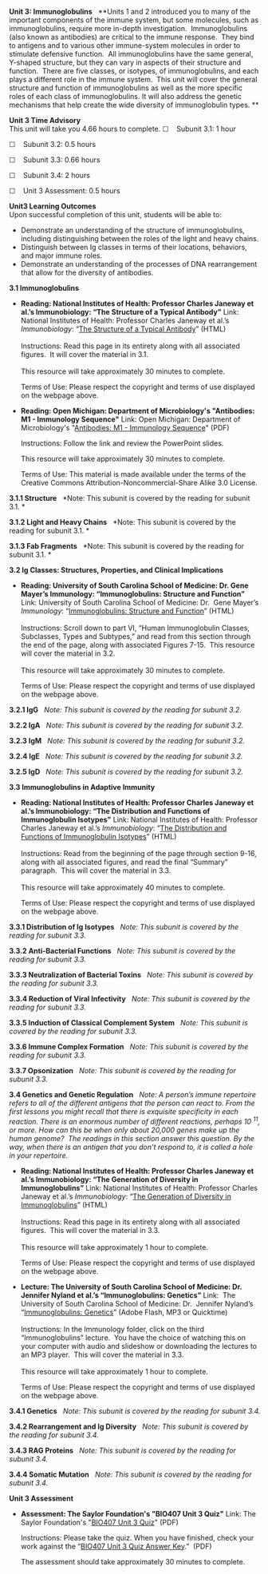 **Unit 3: Immunoglobulins** <span id="3"></span> 
**Units 1 and 2 introduced you to many of the important components of
the immune system, but some molecules, such as immunoglobulins, require
more in-depth investigation.  Immunoglobulins (also known as antibodies)
are critical to the immune response.  They bind to antigens and to
various other immune-system molecules in order to stimulate defensive
function.  All immunoglobulins have the same general, Y-shaped
structure, but they can vary in aspects of their structure and
function.  There are five classes, or isotypes, of immunoglobulins, and
each plays a different role in the immune system.  This unit will cover
the general structure and function of immunoglobulins as well as the
more specific roles of each class of immunoglobulins. It will also
address the genetic mechanisms that help create the wide diversity of
immunoglobulin types. **

**Unit 3 Time Advisory**  
This unit will take you 4.66 hours to complete.
☐    Subunit 3.1: 1 hour  
  
 ☐    Subunit 3.2: 0.5 hours  
  
 ☐    Subunit 3.3: 0.66 hours  
  
 ☐    Subunit 3.4: 2 hours

☐    Unit 3 Assessment: 0.5 hours

**Unit3 Learning Outcomes**  
Upon successful completion of this unit, students will be able to:

-   Demonstrate an understanding of the structure of immunoglobulins,
    including distinguishing between the roles of the light and heavy
    chains.
-   Distinguish between Ig classes in terms of their locations,
    behaviors, and major immune roles.
-   Demonstrate an understanding of the processes of DNA rearrangement
    that allow for the diversity of antibodies.

**3.1 Immunoglobulins** <span id="3.1"></span> 
-   **Reading: National Institutes of Health: Professor Charles Janeway
    et al.’s Immunobiology: “The Structure of a Typical Antibody”**
    Link: National Institutes of Health: Professor Charles Janeway et
    al.’s *Immunobiology*: “[The Structure of a Typical
    Antibody](http://www.ncbi.nlm.nih.gov/bookshelf/br.fcgi?book=imm&part=A323)”
    (HTML)  
        
     Instructions: Read this page in its entirety along with all
    associated figures.  It will cover the material in 3.1.  
        
     This resource will take approximately 30 minutes to complete.  
      
     Terms of Use: Please respect the copyright and terms of use
    displayed on the webpage above.

-   **Reading: Open Michigan: Department of Microbiology's "Antibodies:
    M1 - Immunology Sequence"**
    Link: Open Michigan: Department of Microbiology's "[Antibodies: M1 -
    Immunology
    Sequence](https://resources.saylor.org/wwwresources/archived/site/wp-content/uploads/2012/11/020909.M1-Immuno.Antibodies.pdf)"
    (PDF)  
      
     Instructions: Follow the link and review the PowerPoint slides.  
      
     This resource will take approximately 30 minutes to complete.  
      
     Terms of Use: This material is made available under the terms of
    the Creative Commons Attribution-Noncommercial-Share Alike 3.0
    License. 

**3.1.1 Structure** <span id="3.1.1"></span> 
*Note: This subunit is covered by the reading for subunit 3.1. *

**3.1.2 Light and Heavy Chains** <span id="3.1.2"></span> 
*Note: This subunit is covered by the reading for subunit 3.1. *

**3.1.3 Fab Fragments** <span id="3.1.3"></span> 
*Note: This subunit is covered by the reading for subunit 3.1. *

**3.2 Ig Classes: Structures, Properties, and Clinical Implications**
<span id="3.2"></span> 
-   **Reading: University of South Carolina School of Medicine: Dr. Gene
    Mayer’s Immunology: “Immunoglobulins: Structure and Function”**
    Link: University of South Carolina School of Medicine: Dr.  Gene
    Mayer’s *Immunology*: “[Immunoglobulins: Structure and
    Function](http://pathmicro.med.sc.edu/mayer/IgStruct2000.htm)”
    (HTML)  
        
     Instructions: Scroll down to part VI, “Human Immunoglobulin
    Classes, Subclasses, Types and Subtypes,” and read from this section
    through the end of the page, along with associated Figures 7-15. 
    This resource will cover the material in 3.2.  
        
     This resource will take approximately 30 minutes to complete.  
      
     Terms of Use: Please respect the copyright and terms of use
    displayed on the webpage above.

**3.2.1 IgG** <span id="3.2.1"></span> 
*Note: This subunit is covered by the reading for subunit 3.2.*

**3.2.2 IgA** <span id="3.2.2"></span> 
*Note: This subunit is covered by the reading for subunit 3.2.*

**3.2.3 IgM** <span id="3.2.3"></span> 
*Note: This subunit is covered by the reading for subunit 3.2.*

**3.2.4 IgE** <span id="3.2.4"></span> 
*Note: This subunit is covered by the reading for subunit 3.2.*

**3.2.5 IgD** <span id="3.2.5"></span> 
*Note: This subunit is covered by the reading for subunit 3.2.*

**3.3 Immunoglobulins in Adaptive Immunity** <span id="3.3"></span> 
-   **Reading: National Institutes of Health: Professor Charles Janeway
    et al.’s Immunobiology: “The Distribution and Functions of
    Immunoglobulin Isotypes"**
    Link: National Institutes of Health: Professor Charles Janeway et
    al.’s *Immunobiology*: “[The Distribution and Functions of
    Immunoglobulin
    Isotypes](http://www.ncbi.nlm.nih.gov/bookshelf/br.fcgi?book=imm&part=A1213)”
    (HTML)  
        
     Instructions: Read from the beginning of the page through section
    9-16, along with all associated figures, and read the final
    “Summary” paragraph.  This will cover the material in 3.3.  
        
     This resource will take approximately 40 minutes to complete.  
      
     Terms of Use: Please respect the copyright and terms of use
    displayed on the webpage above.

**3.3.1 Distribution of Ig Isotypes** <span id="3.3.1"></span> 
*Note: This subunit is covered by the reading for subunit 3.3.*

**3.3.2 Anti-Bacterial Functions** <span id="3.3.2"></span> 
*Note: This subunit is covered by the reading for subunit 3.3.*

**3.3.3 Neutralization of Bacterial Toxins** <span id="3.3.3"></span> 
*Note: This subunit is covered by the reading for subunit 3.3.*

**3.3.4 Reduction of Viral Infectivity** <span id="3.3.4"></span> 
*Note: This subunit is covered by the reading for subunit 3.3.*

**3.3.5 Induction of Classical Complement System** <span
id="3.3.5"></span> 
*Note: This subunit is covered by the reading for subunit 3.3.*

**3.3.6 Immune Complex Formation** <span id="3.3.6"></span> 
*Note: This subunit is covered by the reading for subunit 3.3.*

**3.3.7 Opsonization** <span id="3.3.7"></span> 
*Note: This subunit is covered by the reading for subunit 3.3.*

**3.4 Genetics and Genetic Regulation** <span id="3.4"></span> 
*Note: A person’s immune repertoire refers to all of the different
antigens that the person can react to. From the first lessons you might
recall that there is exquisite specificity in each reaction. There is an
enormous number of different reactions, perhaps 10 <sup>11</sup>, or
more. How can this be when only about 20,000 genes make up the human
genome?  The readings in this section answer this question. By the way,
when there is an antigen that you don’t respond to, it is called a hole
in your repertoire.*

-   **Reading: National Institutes of Health: Professor Charles Janeway
    et al.’s Immunobiology: “The Generation of Diversity in
    Immunoglobulins”**
    Link: National Institutes of Health: Professor Charles Janeway et
    al.’s *Immunobiology*: “[The Generation of Diversity in
    Immunoglobulins](http://www.ncbi.nlm.nih.gov/bookshelf/br.fcgi?book=imm&part=A436)”
    (HTML)  
        
     Instructions: Read this page in its entirety along with all
    associated figures.  This will cover the material in 3.3.  
        
     This resource will take approximately 1 hour to complete.  
      
     Terms of Use: Please respect the copyright and terms of use
    displayed on the webpage above.

-   **Lecture: The University of South Carolina School of Medicine: Dr.
    Jennifer Nyland et al.’s “Immunoglobulins: Genetics”**
    Link:  The University of South Carolina School of Medicine: Dr. 
    Jennifer Nyland’s “[Immunoglobulins:
    Genetics](http://media.med.sc.edu/microbiology2009/)” (Adobe Flash,
    MP3 or Quicktime)  
        
     Instructions: In the Immunology folder, click on the third
    “Immunoglobulins” lecture.  You have the choice of watching this on
    your computer with audio and slideshow or downloading the lectures
    to an MP3 player.  This will cover the material in 3.3.   
        
     This resource will take approximately 1 hour to complete.  
      
     Terms of Use: Please respect the copyright and terms of use
    displayed on the webpage above.

**3.4.1 Genetics** <span id="3.4.1"></span> 
*Note: This subunit is covered by the reading for subunit 3.4.*

**3.4.2 Rearrangement and Ig Diversity** <span id="3.4.2"></span> 
*Note: This subunit is covered by the reading for subunit 3.4.*

**3.4.3 RAG Proteins** <span id="3.4.3"></span> 
*Note: This subunit is covered by the reading for subunit 3.4.*

**3.4.4 Somatic Mutation** <span id="3.4.4"></span> 
*Note: This subunit is covered by the reading for subunit 3.4.*

**Unit 3 Assessment** <span id="3.5"></span> 
-   **Assessment: The Saylor Foundation's "BIO407 Unit 3 Quiz"**
    Link: The Saylor Foundation's "[BIO407 Unit 3
    Quiz](https://resources.saylor.org/wwwresources/archived/site/wp-content/uploads/2012/11/BIO407-Unit-3-Quiz-FINAL.pdf)"
    (PDF)  
      
     Instructions: Please take the quiz. When you have finished, check
    your work against the “[BIO407 Unit 3 Quiz Answer
    Key](https://resources.saylor.org/wwwresources/archived/site/wp-content/uploads/2012/11/BIO407-Unit-3-Quiz-Answer-Key-FINAL.pdf).”
     (PDF)  
      
     The assessment should take approximately 30 minutes to complete.


